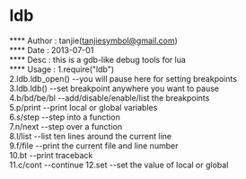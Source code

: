ldb
===

**** Author  	: tanjie(tanjiesymbol@gmail.com)  
**** Date		: 2013-07-01  
**** Desc		: this is a gdb-like debug tools for lua  
**** Usage  : 1.require("ldb")  
              2.ldb.ldb_open()  --you will pause here for setting breakpoints  
              3.ldb.ldb()				--set breakpoint anywhere you want to pause  
              4.b/bd/be/bl      --add/disable/enable/list  the breakpoints  
              5.p/print         --print local or global variables  
              6.s/step					--step into a function  
              7.n/next					--step over a function  
              8.l/list					--list ten lines around the current line  
              9.f/file					--print the current file and line number  
              10.bt							--print traceback  
              11.c/cont					--continue 
	      12.set					--set the value of local or global  

